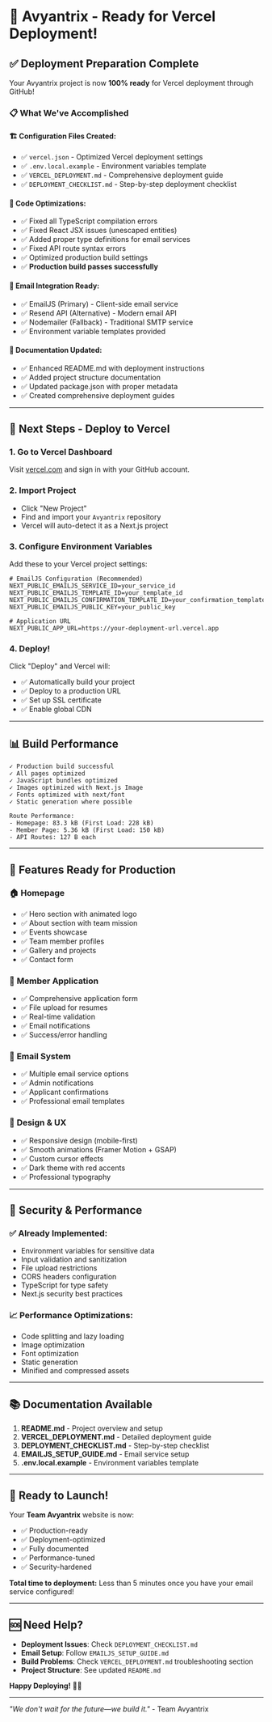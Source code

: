 # 🚀 Avyantrix - Ready for Vercel Deployment!

## ✅ Deployment Preparation Complete

Your Avyantrix project is now **100% ready** for Vercel deployment through GitHub! 

### 📋 What We've Accomplished

#### 🏗️ **Configuration Files Created:**
- ✅ `vercel.json` - Optimized Vercel deployment settings
- ✅ `.env.local.example` - Environment variables template
- ✅ `VERCEL_DEPLOYMENT.md` - Comprehensive deployment guide
- ✅ `DEPLOYMENT_CHECKLIST.md` - Step-by-step deployment checklist

#### 🔧 **Code Optimizations:**
- ✅ Fixed all TypeScript compilation errors
- ✅ Fixed React JSX issues (unescaped entities)
- ✅ Added proper type definitions for email services
- ✅ Fixed API route syntax errors
- ✅ Optimized production build settings
- ✅ **Production build passes successfully**

#### 📧 **Email Integration Ready:**
- ✅ EmailJS (Primary) - Client-side email service
- ✅ Resend API (Alternative) - Modern email API
- ✅ Nodemailer (Fallback) - Traditional SMTP service
- ✅ Environment variable templates provided

#### 📝 **Documentation Updated:**
- ✅ Enhanced README.md with deployment instructions
- ✅ Added project structure documentation
- ✅ Updated package.json with proper metadata
- ✅ Created comprehensive deployment guides

---

## 🚀 Next Steps - Deploy to Vercel

### 1. Go to Vercel Dashboard
Visit [vercel.com](https://vercel.com) and sign in with your GitHub account.

### 2. Import Project
- Click "New Project"
- Find and import your `Avyantrix` repository
- Vercel will auto-detect it as a Next.js project

### 3. Configure Environment Variables
Add these to your Vercel project settings:

```env
# EmailJS Configuration (Recommended)
NEXT_PUBLIC_EMAILJS_SERVICE_ID=your_service_id
NEXT_PUBLIC_EMAILJS_TEMPLATE_ID=your_template_id
NEXT_PUBLIC_EMAILJS_CONFIRMATION_TEMPLATE_ID=your_confirmation_template_id
NEXT_PUBLIC_EMAILJS_PUBLIC_KEY=your_public_key

# Application URL
NEXT_PUBLIC_APP_URL=https://your-deployment-url.vercel.app
```

### 4. Deploy!
Click "Deploy" and Vercel will:
- ✅ Automatically build your project
- ✅ Deploy to a production URL
- ✅ Set up SSL certificate
- ✅ Enable global CDN

---

## 📊 Build Performance

```
✓ Production build successful
✓ All pages optimized
✓ JavaScript bundles optimized
✓ Images optimized with Next.js Image
✓ Fonts optimized with next/font
✓ Static generation where possible

Route Performance:
- Homepage: 83.3 kB (First Load: 228 kB)
- Member Page: 5.36 kB (First Load: 150 kB)
- API Routes: 127 B each
```

---

## 🎯 Features Ready for Production

### 🏠 **Homepage**
- ✅ Hero section with animated logo
- ✅ About section with team mission
- ✅ Events showcase
- ✅ Team member profiles
- ✅ Gallery and projects
- ✅ Contact form

### 👥 **Member Application**
- ✅ Comprehensive application form
- ✅ File upload for resumes
- ✅ Real-time validation
- ✅ Email notifications
- ✅ Success/error handling

### 📧 **Email System**
- ✅ Multiple email service options
- ✅ Admin notifications
- ✅ Applicant confirmations
- ✅ Professional email templates

### 🎨 **Design & UX**
- ✅ Responsive design (mobile-first)
- ✅ Smooth animations (Framer Motion + GSAP)
- ✅ Custom cursor effects
- ✅ Dark theme with red accents
- ✅ Professional typography

---

## 🔐 Security & Performance

### ✅ **Already Implemented:**
- Environment variables for sensitive data
- Input validation and sanitization
- File upload restrictions
- CORS headers configuration
- TypeScript for type safety
- Next.js security best practices

### 📈 **Performance Optimizations:**
- Code splitting and lazy loading
- Image optimization
- Font optimization
- Static generation
- Minified and compressed assets

---

## 📚 Documentation Available

1. **README.md** - Project overview and setup
2. **VERCEL_DEPLOYMENT.md** - Detailed deployment guide
3. **DEPLOYMENT_CHECKLIST.md** - Step-by-step checklist
4. **EMAILJS_SETUP_GUIDE.md** - Email service setup
5. **.env.local.example** - Environment variables template

---

## 🎉 Ready to Launch!

Your **Team Avyantrix** website is now:
- ✅ Production-ready
- ✅ Deployment-optimized
- ✅ Fully documented
- ✅ Performance-tuned
- ✅ Security-hardened

**Total time to deployment:** Less than 5 minutes once you have your email service configured!

---

## 🆘 Need Help?

- **Deployment Issues**: Check `DEPLOYMENT_CHECKLIST.md`
- **Email Setup**: Follow `EMAILJS_SETUP_GUIDE.md`
- **Build Problems**: Check `VERCEL_DEPLOYMENT.md` troubleshooting section
- **Project Structure**: See updated `README.md`

**Happy Deploying!** 🚀🔥

---

*"We don't wait for the future—we build it."* - Team Avyantrix
